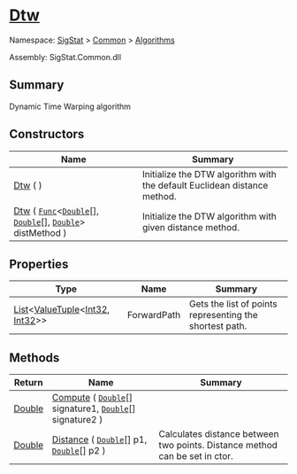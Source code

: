 # [Dtw](./Dtw.md)

Namespace: [SigStat]() > [Common](./../README.md) > [Algorithms](./README.md)

Assembly: SigStat.Common.dll

## Summary
Dynamic Time Warping algorithm

## Constructors

| Name | Summary | 
| --- | --- | 
| [Dtw](./../../../ctor/Dtw-100664126.md) (  ) | Initialize the DTW algorithm with the default Euclidean distance method. | 
| [Dtw](./../../../ctor/Dtw-100664127.md) ( [`Func`](https://docs.microsoft.com/en-us/dotnet/api/System.Func-3)\<[`Double`](https://docs.microsoft.com/en-us/dotnet/api/System.Double)[], [`Double`](https://docs.microsoft.com/en-us/dotnet/api/System.Double)[], [`Double`](https://docs.microsoft.com/en-us/dotnet/api/System.Double)> distMethod ) | Initialize the DTW algorithm with given distance method. | 


## Properties

| Type | Name | Summary | 
| --- | --- | --- | 
| [List](https://docs.microsoft.com/en-us/dotnet/api/System.Collections.Generic.List-1)\<[ValueTuple](https://docs.microsoft.com/en-us/dotnet/api/System.ValueTuple-2)\<[Int32](https://docs.microsoft.com/en-us/dotnet/api/System.Int32), [Int32](https://docs.microsoft.com/en-us/dotnet/api/System.Int32)>> | ForwardPath | Gets the list of points representing the shortest path. | 


## Methods

| Return | Name | Summary | 
| --- | --- | --- | 
| [Double](https://docs.microsoft.com/en-us/dotnet/api/System.Double) | [Compute](./Methods/Dtw-100664128.md) ( [`Double`](https://docs.microsoft.com/en-us/dotnet/api/System.Double)[] signature1, [`Double`](https://docs.microsoft.com/en-us/dotnet/api/System.Double)[] signature2 ) |  | 
| [Double](https://docs.microsoft.com/en-us/dotnet/api/System.Double) | [Distance](./Methods/Dtw-100664129.md) ( [`Double`](https://docs.microsoft.com/en-us/dotnet/api/System.Double)[] p1, [`Double`](https://docs.microsoft.com/en-us/dotnet/api/System.Double)[] p2 ) | Calculates distance between two points.  Distance method can be set in ctor. | 


